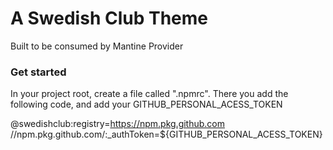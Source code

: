 # A Swedish Club Theme
Built to be consumed by Mantine Provider

### Get started
In your project root, create a file called ".npmrc".
There you add the following code, and add your GITHUB_PERSONAL_ACESS_TOKEN

@swedishclub:registry=https://npm.pkg.github.com
//npm.pkg.github.com/:_authToken=${GITHUB_PERSONAL_ACESS_TOKEN}

